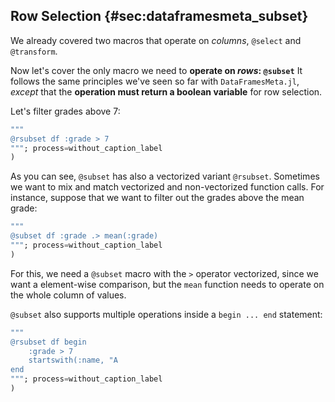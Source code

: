 ## Row Selection {#sec:dataframesmeta_subset}

We already covered two macros that operate on *columns*, `@select` and `@transform`.

Now let's cover the only macro we need to **operate on *rows*: `@subset`** It follows the same principles we've seen so far with `DataFramesMeta.jl`, *except* that the **operation must return a boolean variable** for row selection.

Let's filter grades above 7:

```julia (editor=true, logging=false, output=true)
"""
@rsubset df :grade > 7
"""; process=without_caption_label
)
```
As you can see, `@subset` has also a vectorized variant `@rsubset`. Sometimes we want to mix and match vectorized and non-vectorized function calls. For instance, suppose that we want to filter out the grades above the mean grade:

```julia (editor=true, logging=false, output=true)
"""
@subset df :grade .> mean(:grade)
"""; process=without_caption_label
)
```
For this, we need a `@subset` macro with the `>` operator vectorized, since we want a element-wise comparison, but the `mean` function needs to operate on the whole column of values.

`@subset` also supports multiple operations inside a `begin ... end` statement:

```julia (editor=true, logging=false, output=true)
"""
@rsubset df begin
    :grade > 7
    startswith(:name, "A
end
"""; process=without_caption_label
)
```
